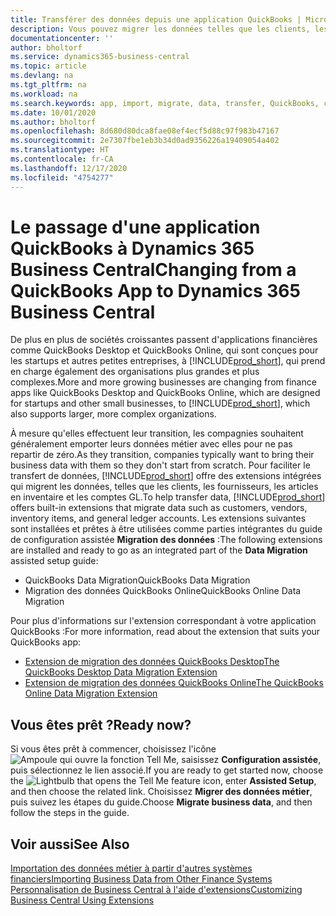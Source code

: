 ```yaml
---
title: Transférer des données depuis une application QuickBooks | Microsoft Docs
description: Vous pouvez migrer les données telles que les clients, les fournisseurs, les articles en inventaire et les comptes du grand livre des applications QuickBooks vers Business Central.
documentationcenter: ''
author: bholtorf
ms.service: dynamics365-business-central
ms.topic: article
ms.devlang: na
ms.tgt_pltfrm: na
ms.workload: na
ms.search.keywords: app, import, migrate, data, transfer, QuickBooks, customize
ms.date: 10/01/2020
ms.author: bholtorf
ms.openlocfilehash: 8d680d80dca8fae08ef4ecf5d88c97f983b47167
ms.sourcegitcommit: 2e7307fbe1eb3b34d0ad9356226a19409054a402
ms.translationtype: HT
ms.contentlocale: fr-CA
ms.lasthandoff: 12/17/2020
ms.locfileid: "4754277"
---
```

# <a name="changing-from-a-quickbooks-app-to-dynamics-365-business-central"></a><span data-ttu-id="e4b0f-103">Le passage d'une application QuickBooks à Dynamics 365 Business Central</span><span class="sxs-lookup"><span data-stu-id="e4b0f-103">Changing from a QuickBooks App to Dynamics 365 Business Central</span></span>
<span data-ttu-id="e4b0f-104">De plus en plus de sociétés croissantes passent d'applications financières comme QuickBooks Desktop et QuickBooks Online, qui sont conçues pour les startups et autres petites entreprises, à [!INCLUDE[prod_short](includes/prod_short.md)], qui prend en charge également des organisations plus grandes et plus complexes.</span><span class="sxs-lookup"><span data-stu-id="e4b0f-104">More and more growing businesses are changing from finance apps like QuickBooks Desktop and QuickBooks Online, which are designed for startups and other small businesses, to [!INCLUDE[prod_short](includes/prod_short.md)], which also supports larger, more complex organizations.</span></span> 

<span data-ttu-id="e4b0f-105">À mesure qu'elles effectuent leur transition, les compagnies souhaitent généralement emporter leurs données métier avec elles pour ne pas repartir de zéro.</span><span class="sxs-lookup"><span data-stu-id="e4b0f-105">As they transition, companies typically want to bring their business data with them so they don't start from scratch.</span></span> <span data-ttu-id="e4b0f-106">Pour faciliter le transfert de données, [!INCLUDE[prod_short](includes/prod_short.md)] offre des extensions intégrées qui migrent les données, telles que les clients, les fournisseurs, les articles en inventaire et les comptes GL.</span><span class="sxs-lookup"><span data-stu-id="e4b0f-106">To help transfer data, [!INCLUDE[prod_short](includes/prod_short.md)] offers built-in extensions that migrate data such as customers, vendors, inventory items, and general ledger accounts.</span></span> <span data-ttu-id="e4b0f-107">Les extensions suivantes sont installées et prêtes à être utilisées comme parties intégrantes du guide de configuration assistée **Migration des données** :</span><span class="sxs-lookup"><span data-stu-id="e4b0f-107">The following extensions are installed and ready to go as an integrated part of the **Data Migration** assisted setup guide:</span></span>

* <span data-ttu-id="e4b0f-108">QuickBooks Data Migration</span><span class="sxs-lookup"><span data-stu-id="e4b0f-108">QuickBooks Data Migration</span></span> 
* <span data-ttu-id="e4b0f-109">Migration des données QuickBooks Online</span><span class="sxs-lookup"><span data-stu-id="e4b0f-109">QuickBooks Online Data Migration</span></span>

<span data-ttu-id="e4b0f-110">Pour plus d'informations sur l'extension correspondant à votre application QuickBooks :</span><span class="sxs-lookup"><span data-stu-id="e4b0f-110">For more information, read about the extension that suits your QuickBooks app:</span></span>   

* [<span data-ttu-id="e4b0f-111">Extension de migration des données QuickBooks Desktop</span><span class="sxs-lookup"><span data-stu-id="e4b0f-111">The QuickBooks Desktop Data Migration Extension</span></span>](ui-extensions-quickbooks-data-migration.md)
* [<span data-ttu-id="e4b0f-112">Extension de migration des données QuickBooks Online</span><span class="sxs-lookup"><span data-stu-id="e4b0f-112">The QuickBooks Online Data Migration Extension</span></span>](ui-extensions-quickbooks-online-data-migration.md)

## <a name="ready-now"></a><span data-ttu-id="e4b0f-113">Vous êtes prêt ?</span><span class="sxs-lookup"><span data-stu-id="e4b0f-113">Ready now?</span></span>
<span data-ttu-id="e4b0f-114">Si vous êtes prêt à commencer, choisissez l'icône ![Ampoule qui ouvre la fonction Tell Me](media/ui-search/search_small.png "Dites-moi ce que vous voulez faire"), saisissez **Configuration assistée**, puis sélectionnez le lien associé.</span><span class="sxs-lookup"><span data-stu-id="e4b0f-114">If you are ready to get started now, choose the ![Lightbulb that opens the Tell Me feature](media/ui-search/search_small.png "Tell me what you want to do") icon, enter **Assisted Setup**, and then choose the related link.</span></span> <span data-ttu-id="e4b0f-115">Choisissez **Migrer des données métier**, puis suivez les étapes du guide.</span><span class="sxs-lookup"><span data-stu-id="e4b0f-115">Choose **Migrate business data**, and then follow the steps in the guide.</span></span>

## <a name="see-also"></a><span data-ttu-id="e4b0f-116">Voir aussi</span><span class="sxs-lookup"><span data-stu-id="e4b0f-116">See Also</span></span>
[<span data-ttu-id="e4b0f-117">Importation des données métier à partir d'autres systèmes financiers</span><span class="sxs-lookup"><span data-stu-id="e4b0f-117">Importing Business Data from Other Finance Systems</span></span>](across-import-data-configuration-packages.md)  
[<span data-ttu-id="e4b0f-118">Personnalisation de Business Central à l'aide d'extensions</span><span class="sxs-lookup"><span data-stu-id="e4b0f-118">Customizing Business Central Using Extensions</span></span>](ui-extensions.md)   
